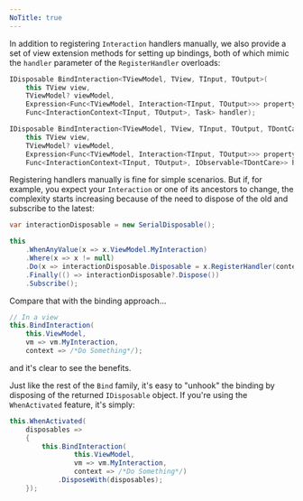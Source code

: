 ```yaml
---
NoTitle: true
---
```

In addition to registering `Interaction` handlers manually, we also provide a set of view extension methods for setting up bindings, both of which mimic the `handler` parameter of the `RegisterHandler` overloads:

```cs
IDisposable BindInteraction<TViewModel, TView, TInput, TOutput>(
    this TView view,
    TViewModel? viewModel,
    Expression<Func<TViewModel, Interaction<TInput, TOutput>>> propertyName,
    Func<InteractionContext<TInput, TOutput>, Task> handler);

IDisposable BindInteraction<TViewModel, TView, TInput, TOutput, TDontCare>(
    this TView view,
    TViewModel? viewModel,
    Expression<Func<TViewModel, Interaction<TInput, TOutput>>> propertyName,
    Func<InteractionContext<TInput, TOutput>, IObservable<TDontCare>> handler);
```

Registering handlers manually is fine for simple scenarios. But if, for example, you expect your `Interaction` or one of its ancestors to change, the complexity starts increasing because of the need to dispose of the old and subscribe to the latest:

```cs
var interactionDisposable = new SerialDisposable();

this
    .WhenAnyValue(x => x.ViewModel.MyInteraction)
    .Where(x => x != null)
    .Do(x => interactionDisposable.Disposable = x.RegisterHandler(context => /*Do Something*/))
    .Finally(() => interactionDisposable?.Dispose())
    .Subscribe();
```

Compare that with the binding approach...

```cs
// In a view
this.BindInteraction(
    this.ViewModel,
    vm => vm.MyInteraction,
    context => /*Do Something*/);
```

and it's clear to see the benefits.

Just like the rest of the `Bind` family, it's easy to "unhook" the binding by disposing of the returned `IDisposable` object. If you're using the `WhenActivated` feature, it's simply:

```cs
this.WhenActivated(
    disposables =>
    {
        this.BindInteraction(
                this.ViewModel,
                vm => vm.MyInteraction,
                context => /*Do Something*/)
            .DisposeWith(disposables);
    });
```
